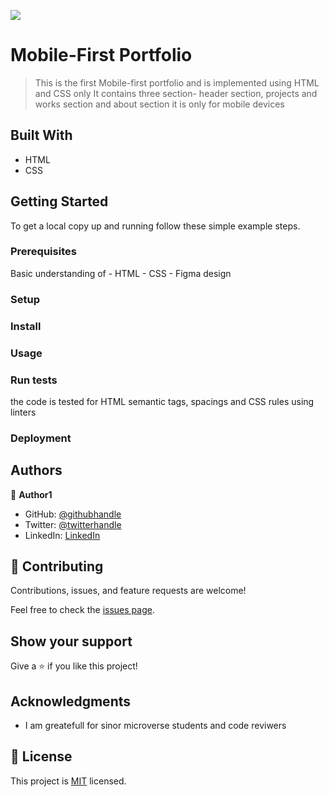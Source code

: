 ![](https://img.shields.io/badge/Microverse-blueviolet)

# Mobile-First Portfolio

> This is the first Mobile-first portfolio and is implemented using HTML and CSS only
> It contains three section- header section, projects and works section and about section
> it is only for mobile devices

## Built With

- HTML
- CSS

## Getting Started

To get a local copy up and running follow these simple example steps.

### Prerequisites

Basic understanding of - HTML - CSS - Figma design

### Setup

### Install

### Usage

### Run tests
the code is tested for HTML semantic tags, spacings and CSS rules using linters

### Deployment

## Authors

👤 **Author1**

- GitHub: [@githubhandle](https://github.com/belaymit?tab=repositories)
- Twitter: [@twitterhandle](https://twitter.com/2belamit)
- LinkedIn: [LinkedIn](https://www.linkedin.com/in/belay-birhanu-144ba714b/)

## 🤝 Contributing

Contributions, issues, and feature requests are welcome!

Feel free to check the [issues page](../../issues/).

## Show your support

Give a ⭐️ if you like this project!

## Acknowledgments

- I am greatefull for sinor microverse students and code reviwers

## 📝 License

This project is [MIT](./LICENSE) licensed.
